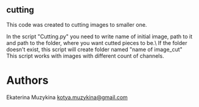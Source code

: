 ## cutting

This code was created to cutting images to smaller one. 

In the script "Cutting.py" you need to write name of initial image, path to it and path to the folder, where you want cutted pieces to be.\ 
If the folder doesn't exist, this script will create folder named "name of image_cut"\
This script works with images with different count of channels.

# Authors
Ekaterina Muzykina kotya.muzykina@gmail.com
